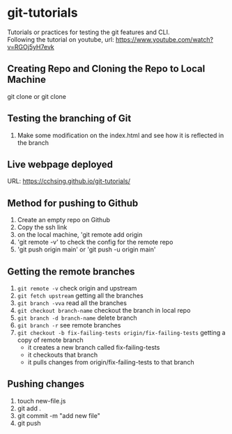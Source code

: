# git-tutorials

Tutorials or practices for testing the git features and CLI.<br/>
Following the tutorial on youtube, url: https://www.youtube.com/watch?v=RGOj5yH7evk

## Creating Repo and Cloning the Repo to Local Machine

git clone <url> or
git clone <ssh link>

## Testing the branching of Git

1. Make some modification on the index.html and see how it is reflected in the branch

## Live webpage deployed

URL: https://cchsing.github.io/git-tutorials/

## Method for pushing to Github

1. Create an empty repo on Github
2. Copy the ssh link
3. on the local machine, 'git remote add origin <ssh link>
4. 'git remote -v' to check the config for the remote repo
5. 'git push origin main' or 'git push -u origin main'

## Getting the remote branches

1. `git remote -v` check origin and upstream
2. `git fetch upstream` getting all the branches
3. `git branch -vva` read all the branches
4. `git checkout branch-name` checkout the branch in local repo
5. `git branch -d branch-name` delete branch
6. `git branch -r` see remote branches
7. `git checkout -b fix-failing-tests origin/fix-failing-tests` getting a copy of remote branch
   - it creates a new branch called fix-failing-tests
   - it checkouts that branch
   - it pulls changes from origin/fix-failing-tests to that branch

## Pushing changes

1. touch new-file.js
2. git add .
3. git commit -m "add new file"
4. git push
